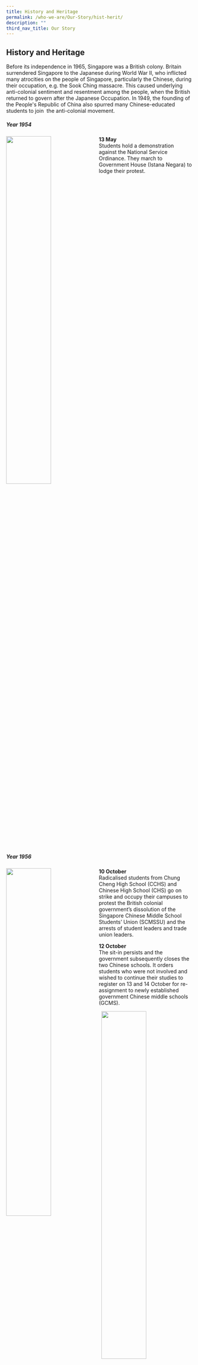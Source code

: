 ```yaml
---
title: History and Heritage
permalink: /who-we-are/Our-Story/hist-herit/
description: ""
third_nav_title: Our Story
---
```

## History and Heritage

Before its independence in 1965, Singapore was a British colony. Britain surrendered Singapore to the Japanese during World War II, who inflicted many atrocities on the people of Singapore, particularly the Chinese, during their occupation, e.g. the Sook Ching massacre. This caused underlying anti-colonial sentiment and resentment among the people, when the British returned to govern after the Japanese Occupation. In 1949, the founding of the People's Republic of China also spurred many Chinese-educated students to join&nbsp; the anti-colonial movement.

##### Year 1954

<img src="/images/13may.jpg" style="width:49%" align="left">

**13 May**<br>
Students hold a demonstration against the National Service Ordinance. They march to Government House (Istana Negara) to lodge their protest.
<br clear="left">

##### Year 1956

<img src="/images/10October.jpg" style="width:49%" align="left">

**10 October**<br>
Radicalised students from Chung Cheng High School (CCHS) and Chinese High School (CHS) go on strike and occupy their campuses to protest the British colonial government’s dissolution of the Singapore Chinese Middle School Students’ Union (SCMSSU) and the arrests of student leaders and trade union leaders.

**12 October**<br>
The sit-in persists and the government subsequently closes the two Chinese schools. It orders students who were not involved and wished to continue their studies to register on 13 and 14 October for re-assignment to newly established government Chinese middle schools (GCMS).

<img src="/images/14october.png" style="width:49%" align="right"><br>

**14 October**<br>
Hua Yi is officially founded, with Mr Wang Hou Ren as its founding principal. It becomes one of the first Chinese secondary schools set up by the government.<br clear="right"><br><br>

<img src="/images/16october.png" style="width:49%" align="left">

**16 October**<br>
First two GCMSs commence classes. These were Hua Yi (华义政府华文中学) and Kallang West (later renamed Dunman) GCMS. A third school, Gan Eng Seng (later renamed Thomson) GCMS is set up in November. Hua Yi’s initial student cohort comprised transfers from CCHS.

These three government-run Chinese middle schools provide education from the secondary to pre-university level and are established to prevent student unrest. This also marks the beginning of a new era in Singapore’s education, as prior to this, Chinese middle schools were established by the Chinese community to promote culture and retain heritage.  

Hua Yi is initially set up in an English primary school at Fowlie Road, with more than 40 staff and 578 students.<br clear="left"><br><br>

<img src="/images/december.png" style="width:49%" align="right">

**December**<br>
The first batch of 76 students graduates with the High School Certificate from Hua Yi.

#### Year 1957

**April**<br>
Hua Yi is relocated to Monk’s Hill Primary School at Winstedt Road. Its enrolment increases to 1,240, and it becomes the GCMS with the largest enrolment.

**Mid-December**<br>
Hua Yi moves to a new campus at Margaret Drive, Queenstown.

<img src="/images/1957.jpg" style="width:85%">

#### Year 1958

<img src="/images/1958.jpg" style="width:49%" align="left">

**17 May**<br>
Campus is inaugurated by Mr Mohamed Sidik, then-Assistant Minister of Education. In his inauguration speech, he highlights that Hua Yi is the first Chinese middle school established by the government (Straits Times, 18 May 1958). Classes begin in early 1958.

Over time, the school expands with the addition of new facilities to the original building, to cater to the growing needs of the students. Hua Yi GCMS rises to become a premier Chinese school, together with Dunman High and River Valley High, excelling at both academics and sports.

#### Year 1969

<img src="/images/1969.jpg" style="width:40%" align="left">

**15 August**<br>
Tree planting is conducted by founding Prime Minister Mr Lee Kuan Yew at Margaret Drive campus, who is accompanied by then-Principal, Mdm Huang Shu Fen. 
<br clear="left">

#### Year 1970s

Hua Yi's enrolment reaches 2,207 students, and is considered one of the top 10 secondary schools in Singapore.

#### Year 1978

**Late 1978**<br>
The government introduces the Special Assistance Plan, to preserve Chinese secondary schools with good traditional values and to cultivate bilingual talents. Unfortunately, Hua Yi is not among the nine schools selected for the Plan.

#### Year 1979

Hua Yi begins English classes, is renamed “Hua Yi Secondary School”, and ceases the enrolment of pre-university students.

#### Year 1983

<img src="/images/MAR 1983_1.jpg" style="width:49%" align="left">

**March**<br>
Due to the progressive increase in student intake, Hua Yi is shifted to a new, well-equipped campus at Depot Road, with the first underground shooting range in Singapore.<br><br><br><br>

<img src="/images/MAR 1983_2.jpg" style="width:49%" align="right">
<br clear="right">

#### Year 1985

<img src="/images/26 APR 1985_1.jpg" style="width:49%" align="right">

**26 April**<br>
Campus is inaugurated by then-Member of Parliament for Telok Blangah, Dr Koh Lam Son.
<br clear="right">

<img src="/images/26 APR 1985_2.jpg" style="width:49%" align="left">
<br clear="left">

#### Year 1987

**End-1987**<br>
Students of the last batch of Chinese-medium classes graduate at Secondary 5.

#### Year 1988

Hua Yi becomes an ordinary secondary school, with English as the medium of instruction and Mother Tongue as a second language.

#### Year 1990s

Hua Yi’s enrolment declines due to an ageing population and inconvenient public transportation in the vicinity, reaching a low of around 200 students in 1999, with the school facing impending closure.

#### Year 1999

<img src="/images/End-1999.jpg" style="width:49%" align="left">

**End-1999**<br>
The Ministry of Education moves Hua Yi to a densely populated area at Jurong West Street 42
<br clear="left">

#### Year 2000

**3 January**<br>
Nine Secondary 1 classes commence. Part of the school’s staff is selected by the Ministry of Education to start Westwood Secondary School, which then occupies a classroom block in Hua Yi’s premises and shares the rest of the school’s facilities.

#### Year 2001

Hua Yi moves to its own campus approximately 2.4 km away at Jurong West Street 25.

#### Year 2002

<img src="/images/29 June 2002_1.jpg" style="width:49%" align="left">

**29 June**<br>
Campus is inaugurated by then-Minister of the Prime Minister's Office and Member of Parliament for Jurong GRC, Mr Lim Boon Heng.
<br clear="left">

<img src="/images/29 June 2002_2.jpg" style="width:49%" align="right">
<br clear="right">

Over the past 60 years, since it first started in 1956, Hua Yi Secondary School (HYSS) has seen five different campuses, with improving facilities and a wealth of historical information. HYSS aims to cultivate and nurture subsequent generations of Hua Yians to be lifelong learners, responsible citizens and having a sense of pride in its rich history and heritage, especially in its original Chinese roots, and to live up to the name of “Hua Yi”.